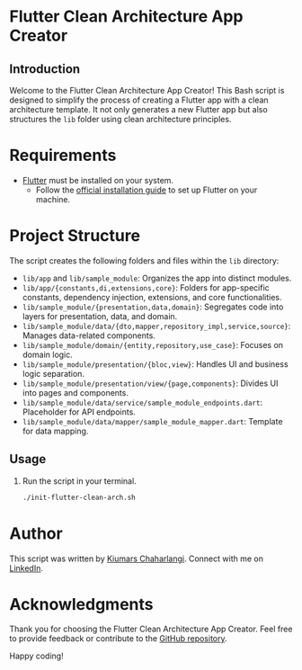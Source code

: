 # Flutter Clean Architecture App Creator

## Introduction
Welcome to the Flutter Clean Architecture App Creator! This Bash script is designed to simplify the process of creating a Flutter app with a clean architecture template. It not only generates a new Flutter app but also structures the `lib` folder using clean architecture principles.

# Requirements
- [Flutter](https://flutter.dev/docs/get-started/install) must be installed on your system.
  - Follow the [official installation guide](https://flutter.dev/docs/get-started/install) to set up Flutter on your machine.

# Project Structure
The script creates the following folders and files within the `lib` directory:

- `lib/app` and `lib/sample_module`: Organizes the app into distinct modules.
- `lib/app/{constants,di,extensions,core}`: Folders for app-specific constants, dependency injection, extensions, and core functionalities.
- `lib/sample_module/{presentation,data,domain}`: Segregates code into layers for presentation, data, and domain.
- `lib/sample_module/data/{dto,mapper,repository_impl,service,source}`: Manages data-related components.
- `lib/sample_module/domain/{entity,repository,use_case}`: Focuses on domain logic.
- `lib/sample_module/presentation/{bloc,view}`: Handles UI and business logic separation.
- `lib/sample_module/presentation/view/{page,components}`: Divides UI into pages and components.
- `lib/sample_module/data/service/sample_module_endpoints.dart`: Placeholder for API endpoints.
- `lib/sample_module/data/mapper/sample_module_mapper.dart`: Template for data mapping.

## Usage
1. Run the script in your terminal.
   ```bash
   ./init-flutter-clean-arch.sh

# Author
This script was written by [Kiumars Chaharlangi](https://github.com/kiumarschalangi). Connect with me on [LinkedIn](https://www.linkedin.com/in/kiumars-chaharlangi).

# Acknowledgments
Thank you for choosing the Flutter Clean Architecture App Creator. Feel free to provide feedback or contribute to the [GitHub repository](https://github.com/kiumarschalangi/flutter-clean-arch-app-creator).

Happy coding!
